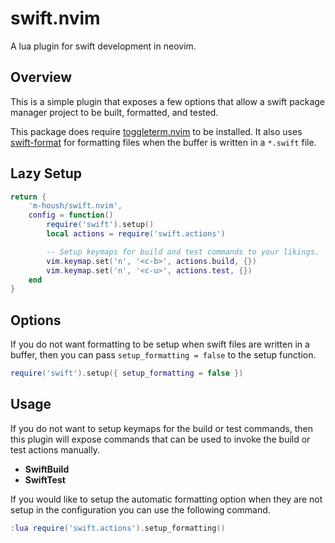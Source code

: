 # swift.nvim

A lua plugin for swift development in neovim.

## Overview

This is a simple plugin that exposes a few options that allow a swift
package manager project to be built, formatted, and tested.

This package does require [toggleterm.nvim](https://github.com/akinsho/toggleterm.nvim.git)
to be installed.  It also uses [swift-format](https://github.com/apple/swift-format.git) for
formatting files when the buffer is written in a `*.swift` file.

## Lazy Setup

```lua
return {
    'm-housh/swift.nvim',
    config = function()
        require('swift').setup()
        local actions = require('swift.actions')

        -- Setup keymaps for build and test commands to your likings.
        vim.keymap.set('n', '<c-b>', actions.build, {})
        vim.keymap.set('n', '<c-u>', actions.test, {})
    end
}
```

## Options

If you do not want formatting to be setup when swift files are written in a buffer,
then you can pass `setup_formatting = false` to the setup function.

```lua
require('swift').setup({ setup_formatting = false })
```

## Usage

If you do not want to setup keymaps for the build or test commands, then
this plugin will expose commands that can be used to invoke the build or
test actions manually.

- **SwiftBuild**
- **SwiftTest**

If you would like to setup the automatic formatting option when they are not
setup in the configuration you can use the following command.

```lua
:lua require('swift.actions').setup_formatting()
```
